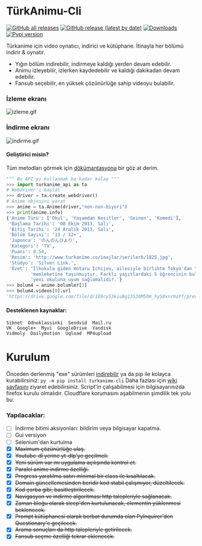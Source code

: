 # TürkAnimu-Cli
[![GitHub all releases](https://img.shields.io/github/downloads/kebablord/turkanime-indirici/total?style=flat-square)](https://github.com/KebabLord/turkanime-indirici/releases/latest)
[![GitHub release (latest by date)](https://img.shields.io/github/v/release/kebablord/turkanime-indirici?style=flat-square)](https://github.com/kebablord/turkanime-indirici/releases/latest/download/turkanimu.exe)
[![Downloads](https://static.pepy.tech/personalized-badge/turkanime-cli?period=total&units=international_system&left_color=grey&right_color=orange&left_text=Pip%20Installs)](https://pepy.tech/project/turkanime-cli)
[![Pypi version](https://img.shields.io/pypi/v/turkanime-cli?style=flat-square)](https://pypi.org/project/turkanime-cli/)

Türkanime için video oynatıcı, indirici ve kütüphane. İtinayla her bölümü indirir & oynatır.
 - Yığın bölüm indirebilir, indirmeye kaldığı yerden devam edebilir.
 - Animu izleyebilir, izlerken kaydedebilir ve kaldığı dakikadan devam edebilir.
 - Fansub seçebilir, en yüksek çözünürlüğe sahip videoyu bulabilir.

 ### İzleme ekranı
 ![izleme.gif](https://i.imgur.com/s04Dnox.gif)

 ### İndirme ekranı
 ![indirme.gif](https://i.imgur.com/k7Y3LYA.gif)
 
#### Geliştirici misin?
Tüm metodları görmek için [dökümantasyona](https://github.com/KebabLord/turkanime-indirici/wiki) bir göz at derim.
```py
""" Bu API'yı kullanmak bu kadar kolay """
>>> import turkanime_api as ta
# Webdriver'ı başlat
>>> driver = ta.create_webdriver()
# Anime objesini yarat
>>> anime = ta.Anime(driver,"non-non-biyori")
>>> print(anime.info)
{'Anime Türü': ['Okul', 'Yaşamdan Kesitler', 'Seinen', 'Komedi'],
 'Başlama Tarihi': '08 Ekim 2013, Salı',
 'Bitiş Tarihi': '24 Aralık 2013, Salı',
 'Bölüm Sayısı': '13 / 12+',
 'Japonca': 'のんのんびより',
 'Kategori': 'TV',
 'Puanı': 8.54,
 'Resim': 'http://www.turkanime.co/imajlar/serilerb/1825.jpg',
 'Stüdyo': 'Silver Link.',
 'Özet': "İlkokula giden Hotaru Ichijou, ailesiyle birlikte Tokyo'dan "
         'memleketine taşınmıştır. Farklı yaşıtlardaki 5 öğrencinin bulunduğu '
         'yeni okuluna uyum sağlamalıdır.'}
>>> bolum4 = anime.bolumler[3]
>>> bolum4.videos[0].url
'https://drive.google.com/file/d/1E8cy53kiuBg13S30M50m_5yS8xnr9aYf/preview'
```

#### Desteklenen kaynaklar:
```
Sibnet  Odnoklassinki  Sendvid  Mail.ru
VK  Google+  Myvi  GoogleDrive  Yandisk
Vidmoly  Dailymotion  Uqload  MP4upload
```

# Kurulum
Önceden derlenmiş "exe" sürümleri [indirebilir](https://github.com/KebabLord/turkanime-indirici/releases/latest) ya da pip ile kolayca kurabilirsiniz: `py -m pip install turkanime-cli`
Daha fazlası için [wiki sayfasını](https://github.com/KebabLord/turkanime-indirici/wiki/Herhangi-bir-uygulamay%C4%B1-system-path'%C4%B1na-ekleme) ziyaret edebilirsiniz.
Script'in çalışabilmesi için bilgisayarınızda firefox kurulu olmalıdır. Cloudflare korumasını aşabilmenin şimdilik tek yolu bu.

### Yapılacaklar:
 - [ ] İndirme bitimi aksiyonları: bildirim veya bilgisayar kapatma.
 - [ ] Gui versiyon
 - [ ] Selenium'dan kurtulma
 - [x] ~~Maximum çözünürlüğe ulaş.~~
 - [x] ~~Youtube-dl yerine yt-dlp'ye geçilmeli.~~
 - [x] ~~Yeni sürüm var mı uygulama açılışında kontrol et.~~
 - [x] ~~Paralel anime indirme özelliği.~~
 - [x] ~~Progress yaratılma satırı minimal bir class ile kısaltılacak.~~
 - [x] ~~Domain güncellemesinden beridir kod stabil çalışmıyor, düzeltilecek.~~
 - [x] ~~Kod çorba gibi, basitleştirilecek.~~
 - [x] ~~Navigasyon ve indirme algoritması http talepleriyle sağlanacak.~~
 - [x] ~~Zaman bloğu olarak sleep'den kurtulunacak, elementin yüklenmesi beklenecek.~~
 - [x] ~~Prompt kütüphanesi olarak berbat durumda olan PyInquirer'den Questionary'e geçilecek.~~
 - [x] ~~Arama sonuçları da http talepleriyle getirilecek.~~
 - [x] ~~Fansub seçme özelliği tekrar eklenecek.~~
